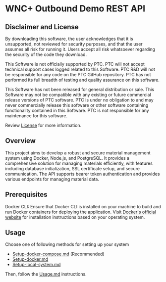 # WNC+ Outbound Demo REST API

## Disclaimer and License

By downloading this software, the user acknowledges that it is unsupported, not reviewed for security purposes, and that the user assumes all risk for running it. Users accept all risk whatsoever regarding the security of the code they download.

This Software is not officially supported by PTC. PTC will not accept technical support cases logged related to this Software. PTC R&D will not be responsible for any code on the PTC GitHub repository. PTC has not performed its full breadth of testing and quality assurance on this software.

This Software has not been released for general distribution or sale. This Software may not be compatible with any existing or future commercial release versions of PTC software. PTC is under no obligation to and may never commercially release this software or other software containing functionality contained in this Software. PTC is not responsible for any maintenance for this software.

Review [License](license.md) for more information.

## Overview

This project aims to develop a robust and secure material management system using Docker, Node.js, and PostgreSQL. It provides a comprehensive solution for managing materials efficiently, with features including database initialization, SSL certificate setup, and secure communication. The API supports bearer token authentication and provides various endpoints for managing material data.

## Prerequisites

Docker CLI: Ensure that Docker CLI is installed on your machine to build and run Docker containers for deploying the application. Visit [Docker's official website](https://docs.docker.com/get-docker/) for installation instructions based on your operating system.

## Usage

Choose one of following methods for setting up your system
- [Setup-docker-compose.md](Setup-docker-compose.md)    (Recommended)
- [Setup-docker.md](Setup-docker.md)
- [Setup-local-system.md](Setup-local-system.md)    

Then, follow the [Usage.md](Usage.md) instructions.